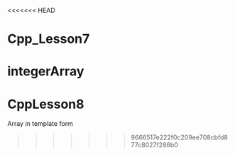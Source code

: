 <<<<<<< HEAD
# Cpp_Lesson7
integerArray
=======
# CppLesson8
Array in template form
>>>>>>> 9666517e222f0c209ee708cbfd877c8027f286b0
